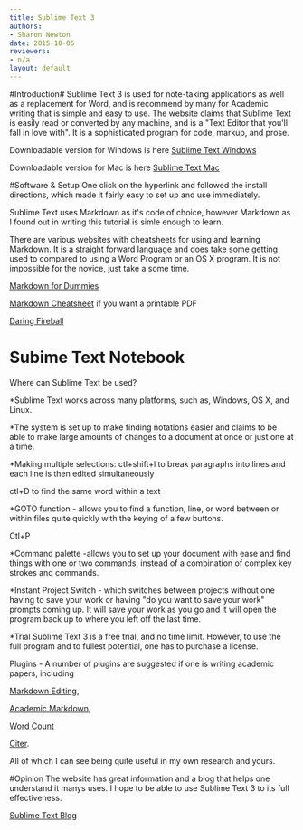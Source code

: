 ```yaml
---
title: Sublime Text 3
authors:
- Sharon Newton
date: 2015-10-06
reviewers:
- n/a
layout: default
---
```


#Introduction#
Sublime Text 3 is used for note-taking applications as well as a replacement for Word, and is recommend by many for Academic writing that is simple and easy to use. The website claims that Sublime Text is easily read or converted by any machine, and is a "Text Editor that you'll fall in love with".  It is a sophisticated program for code, markup, and prose. 

Downloadable version for Windows is here [Sublime Text Windows](http://www.sublimetext.com/)

Downloadable  version for Mac is here [Sublime Text Mac](http://www.sublimetext.com/2)


#Software & Setup
One click on the hyperlink and followed the install directions, which made it fairly easy to set up and use immediately. 

Sublime Text uses Markdown as it's code of choice, however Markdown as I found out in writing this tutorial is simle enough to learn.

There are various websites with cheatsheets for using and learning Markdown. It is a straight forward language and does take some getting used to compared to using a Word Program or an OS X program. It is not impossible for the novice, just take a some time. 

[Markdown for Dummies](https://medium.com/@taylorhxu/markdown-for-dummies-a24e982b8e85)

[Markdown Cheatsheet](http://scottboms.com/downloads/documentation/markdown_cheatsheet.pdf) if you want a printable PDF

[Daring Fireball](https://daringfireball.net/projects/markdown/basics)



# Subime Text Notebook

Where can Sublime Text be used?

*Sublime Text works across many platforms, such as, Windows, OS X, and Linux. 

*The system is set up to make finding notations easier and claims to be able to make large amounts of changes to a document at once or just one at a time. 

*Making multiple selections:
   ctl+shift+l to break paragraphs into lines and each line is then edited simultaneously 
   
   ctl+D to find the same word within a text
  
*GOTO function - allows you to find a function, line, or word between or within files quite quickly with the keying of a few  buttons. 

Ctl+P

*Command palette -allows you to set up your document with ease and find things with one or two commands, instead of a combination of complex key strokes and commands. 

*Instant Project Switch - which switches between projects without one having to save your work or having "do you want to save your work" prompts coming up. It will save your work as you go and it will open the program back up to where you left off the last time. 

*Trial Sublime Text 3 is a free trial, and no time limit. However, to use the full program and to fullest potential, one has to purchase a license. 

Plugins - A number of plugins are suggested if one is writing academic papers, including

[Markdown Editing](http://packagecontrol.io/packages/MarkdownEditing), 

[Academic Markdown](https://packagecontrol.io/packages/AcademicMarkdown), 

[Word Count](https://packagecontrol.io/packages/wordcount) 

[Citer](https://packagecontrol.io/packages/Citer). 

All of which I can see being quite useful in my own research and yours. 

#Opinion
The website has great information and a blog that helps one understand it manys uses. I hope to be able to use Sublime Text 3 to its full effectiveness. 

[Sublime Text Blog](http://www.sublimetext.com/)
